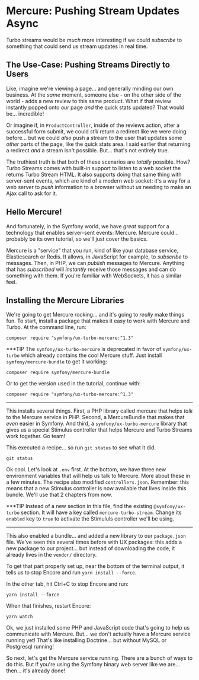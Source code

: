 # Mercure: Pushing Stream Updates Async

Turbo streams would be *much* more interesting if we could *subscribe* to
something that could send us stream updates in real time.

## The Use-Case: Pushing Streams Directly to Users

Like, imagine we're viewing a page... and generally minding our own business. At
the *same* moment, someone else - on the other side of the world - adds a new review
to this same product. What if that review instantly popped onto *our* page *and*
the quick stats updated? That would be... incredible!

Or imagine if, in `ProductController`, inside of the reviews action, after a
successful form submit, we could *still* return a redirect like we were doing
before... but we could *also* push a stream to the user that updates some *other*
parts of the page, like the quick stats area. I said earlier that returning a
redirect *and* a stream isn't possible. But... that's not entirely true.

The truthiest truth is that both of these scenarios are *totally* possible. How?
Turbo Streams comes with built-in support to listen to a web socket the returns Turbo
Stream HTML. It also supports doing that same thing with server-sent events, which
are kind of a modern web socket: it's a way for a web server to *push* information
to a browser without *us* needing to make an Ajax call to ask for it.

## Hello Mercure!

And fortunately, in the Symfony world, we have *great* support for a technology that
enables server-sent events: Mercure. Mercure could... probably be its own tutorial,
so we'll just cover the basics.

Mercure is a "service" that you run, kind of like your database service,
Elasticsearch or Redis. It allows, in JavaScript for example, to *subscribe* to
messages. Then, in PHP, we can *publish* messages to Mercure. Anything that has
*subscribed* will *instantly* receive those messages and can do something with
them. If you're familiar with WebSockets, it has a similar feel.

## Installing the Mercure Libraries

We're going to get Mercure rocking... and it's going to *really* make things fun.
To start, install a package that makes it easy to work with Mercure and Turbo.
At the command line, run:

```terminal
composer require "symfony/ux-turbo-mercure:^1.3"
```

***TIP
The `symfony/ux-turbo-mercure` is deprecated in favor of `symfony/ux-turbo` which already
contains the cool Mercure stuff. Just install `symfony/mercure-bundle` to get it working:

```terminal
composer require symfony/mercure-bundle
```

Or to get the version used in the tutorial, continue with:

```
composer require "symfony/ux-turbo-mercure:^1.3"
```
***

This installs several things. First, a PHP library called mercure that helps
*talk* to the Mercure service in PHP. Second, a MercureBundle that makes that
*even* easier in Symfony. And third, a `symfony/ux-turbo-mercure` library that
gives us a special Stimulus controller that helps Mercure and Turbo Streams
work together. Go team!

This executed a recipe... so run `git status` to see what it did.

```terminal-silent
git status
```

Ok cool. Let's look at `.env` first. At the bottom, we have three new environment
variables that will help us talk to Mercure. More about these in a few minutes. The
recipe also modified `controllers.json`. Remember: this means that a new Stimulus
controller is now available that lives inside this bundle. We'll use that 2 chapters
from now.

***TIP
Instead of a new section in this file, find the existing ``@symfony/ux-turbo`` section.
It will have a key called `mercure-turbo-stream`. Change its `enabled` key to `true`
to activate the Stimululs controller we'll be using.
***

This also enabled a bundle... and added a new library to our `package.json` file.
We've seen this several times before with UX packages: this adds a new package
to our project... but instead of downloading the code, it already lives in the
`vendor/` directory.

To get that part properly set up, near the bottom of the terminal output, it tells
us to stop Encore and run `yarn install --force`.

In the other tab, hit Ctrl+C to stop Encore and run:

```terminal
yarn install --force
```

When that finishes, restart Encore:

```terminal
yarn watch
```

Ok, we just installed some PHP and JavaScript code that's going to help us
communicate with Mercure. But... we don't actually have a Mercure service running
yet! That's like installing Doctrine... but without MySQL or Postgresql running!

So next, let's get the Mercure service running. There are a bunch of ways to do
this. But if you're using the Symfony binary web server like we are... then...
it's already done!
